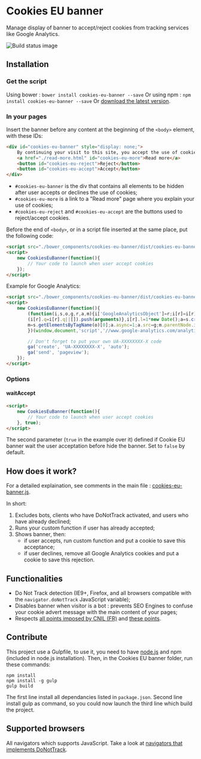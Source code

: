 # Cookies EU banner

Manage display of banner to accept/reject cookies from tracking services like Google Analytics.

![Build status image](https://api.travis-ci.org/Alex-D/Cookies-EU-banner.svg)


## Installation

### Get the script

Using bower : `bower install cookies-eu-banner --save`
Or using npm : `npm install cookies-eu-banner --save`
Or [download the latest version](https://github.com/Alex-D/cookies-eu-banner/archive/master.zip).


### In your pages

Insert the banner before any content at the beginning of the `<body>` element, with these IDs:

```html
<div id="cookies-eu-banner" style="display: none;">
    By continuing your visit to this site, you accept the use of cookies by Google Analytics to make visits statistics.
    <a href="./read-more.html" id="cookies-eu-more">Read more</a>
    <button id="cookies-eu-reject">Reject</button>
    <button id="cookies-eu-accept">Accept</button>
</div>
```


- `#cookies-eu-banner` is the div that contains all elements to be hidden after user accepts or declines the use of cookies;
- `#cookies-eu-more` is a link to a "Read more" page where you explain your use of cookies;
- `#cookies-eu-reject` and `#cookies-eu-accept` are the buttons used to reject/accept cookies.


Before the end of `<body>`, or in a script file inserted at the same place, put the following code:

```html
<script src="./bower_components/cookies-eu-banner/dist/cookies-eu-banner.min.js"></script>
<script>
    new CookiesEuBanner(function(){
        // Your code to launch when user accept cookies
    });
</script>
```

Example for Google Analytics:

```html
<script src="./bower_components/cookies-eu-banner/dist/cookies-eu-banner.min.js"></script>
<script>
    new CookiesEuBanner(function(){
        (function(i,s,o,g,r,a,m){i['GoogleAnalyticsObject']=r;i[r]=i[r]||function(){
        (i[r].q=i[r].q||[]).push(arguments)},i[r].l=1*new Date();a=s.createElement(o),
        m=s.getElementsByTagName(o)[0];a.async=1;a.src=g;m.parentNode.insertBefore(a,m)
        })(window,document,'script','//www.google-analytics.com/analytics.js','ga');

        // Don't forget to put your own UA-XXXXXXXX-X code
        ga('create', 'UA-XXXXXXXX-X', 'auto');
        ga('send', 'pageview');
    });
</script>
```

### Options

#### waitAccept

```html
<script>
    new CookiesEuBanner(function(){
        // Your code to launch when user accept cookies
    }, true);
</script>
```

The second parameter (`true` in the example over it) defined if Cookie EU banner wait the user acceptation before hide the banner. Set to `false` by default.


## How does it work?

For a detailed explaination, see comments in the main file : [cookies-eu-banner.js](cookies-eu-banner.js).

In short:

1. Excludes bots, clients who have DoNotTrack activated, and users who have already declined;
2. Runs your custom function if user has already accepted;
3. Shows banner, then:
    - if user accepts, run custom function and put a cookie to save this acceptance;
    - if user declines, remove all Google Analytics cookies and put a cookie to save this rejection.


## Functionalities

- Do Not Track detection (IE9+, Firefox, and all browsers compatible with the `navigator.doNotTrack` JavaScript variable);
- Disables banner when visitor is a bot : prevents SEO Engines to confuse your cookie advert message with the main content of your pages;
- Respects [all points imposed by CNIL (FR)](http://www.cnil.fr/vos-obligations/sites-web-cookies-et-autres-traceurs/outils-et-codes-sources/la-mesure-daudience/) and [these points](http://www.cnil.fr/vos-obligations/sites-web-cookies-et-autres-traceurs/que-dit-la-loi/).


## Contribute

This project use a Gulpfile, to use it, you need to have [node.js](http://nodejs.org/) and npm (included in node.js installation). Then, in the Cookies EU banner folder, run these commands:

```console
npm install
npm install -g gulp
gulp build
```

The first line install all dependancies listed in `package.json`. Second line install gulp as command, so you could now launch the third line which build the project.


## Supported browsers

All navigators which supports JavaScript. Take a look at [navigators that implements DoNotTrack](http://donottrack.us/).
